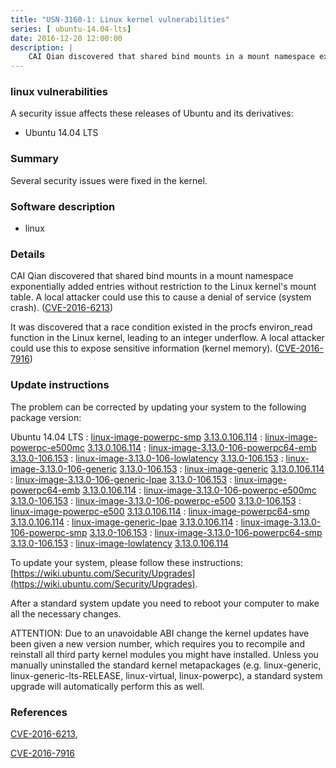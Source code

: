 ```yaml
---
title: "USN-3160-1: Linux kernel vulnerabilities"
series: [ ubuntu-14.04-lts]
date: 2016-12-20 12:00:00
description: |
    CAI Qian discovered that shared bind mounts in a mount namespace exponentially added entries without restriction to the Linux kernel&#39;s mount table. A local attacker could use this to cause a denial of service (system crash). ([CVE-2016-6213](http://people.ubuntu.com/~ubuntu-security/cve/CVE-2016-6213))
--- 
```

 
 


### linux vulnerabilities

A security issue affects these releases of Ubuntu and its derivatives:

* Ubuntu 14.04 LTS

### Summary

Several security issues were fixed in the kernel. 

### Software description

* linux 

### Details

CAI Qian discovered that shared bind mounts in a mount namespace exponentially added entries without restriction to the Linux kernel&#39;s mount table. A local attacker could use this to cause a denial of service (system crash). ([CVE-2016-6213](http://people.ubuntu.com/~ubuntu-security/cve/CVE-2016-6213))

It was discovered that a race condition existed in the procfs environ_read function in the Linux kernel, leading to an integer underflow. A local attacker could use this to expose sensitive information (kernel memory). ([CVE-2016-7916](http://people.ubuntu.com/~ubuntu-security/cve/CVE-2016-7916)) 

### Update instructions

The problem can be corrected by updating your system to the following package version:

Ubuntu 14.04 LTS
 : [linux-image-powerpc-smp](https://launchpad.net/ubuntu/+source/linux) <span> [3.13.0.106.114](https://launchpad.net/ubuntu/+source/linux/3.13.0-106.153) </span> 
 : [linux-image-powerpc-e500mc](https://launchpad.net/ubuntu/+source/linux) <span> [3.13.0.106.114](https://launchpad.net/ubuntu/+source/linux/3.13.0-106.153) </span> 
 : [linux-image-3.13.0-106-powerpc64-emb](https://launchpad.net/ubuntu/+source/linux) <span> [3.13.0-106.153](https://launchpad.net/ubuntu/+source/linux/3.13.0-106.153) </span> 
 : [linux-image-3.13.0-106-lowlatency](https://launchpad.net/ubuntu/+source/linux) <span> [3.13.0-106.153](https://launchpad.net/ubuntu/+source/linux/3.13.0-106.153) </span> 
 : [linux-image-3.13.0-106-generic](https://launchpad.net/ubuntu/+source/linux) <span> [3.13.0-106.153](https://launchpad.net/ubuntu/+source/linux/3.13.0-106.153) </span> 
 : [linux-image-generic](https://launchpad.net/ubuntu/+source/linux) <span> [3.13.0.106.114](https://launchpad.net/ubuntu/+source/linux/3.13.0-106.153) </span> 
 : [linux-image-3.13.0-106-generic-lpae](https://launchpad.net/ubuntu/+source/linux) <span> [3.13.0-106.153](https://launchpad.net/ubuntu/+source/linux/3.13.0-106.153) </span> 
 : [linux-image-powerpc64-emb](https://launchpad.net/ubuntu/+source/linux) <span> [3.13.0.106.114](https://launchpad.net/ubuntu/+source/linux/3.13.0-106.153) </span> 
 : [linux-image-3.13.0-106-powerpc-e500mc](https://launchpad.net/ubuntu/+source/linux) <span> [3.13.0-106.153](https://launchpad.net/ubuntu/+source/linux/3.13.0-106.153) </span> 
 : [linux-image-3.13.0-106-powerpc-e500](https://launchpad.net/ubuntu/+source/linux) <span> [3.13.0-106.153](https://launchpad.net/ubuntu/+source/linux/3.13.0-106.153) </span> 
 : [linux-image-powerpc-e500](https://launchpad.net/ubuntu/+source/linux) <span> [3.13.0.106.114](https://launchpad.net/ubuntu/+source/linux/3.13.0-106.153) </span> 
 : [linux-image-powerpc64-smp](https://launchpad.net/ubuntu/+source/linux) <span> [3.13.0.106.114](https://launchpad.net/ubuntu/+source/linux/3.13.0-106.153) </span> 
 : [linux-image-generic-lpae](https://launchpad.net/ubuntu/+source/linux) <span> [3.13.0.106.114](https://launchpad.net/ubuntu/+source/linux/3.13.0-106.153) </span> 
 : [linux-image-3.13.0-106-powerpc-smp](https://launchpad.net/ubuntu/+source/linux) <span> [3.13.0-106.153](https://launchpad.net/ubuntu/+source/linux/3.13.0-106.153) </span> 
 : [linux-image-3.13.0-106-powerpc64-smp](https://launchpad.net/ubuntu/+source/linux) <span> [3.13.0-106.153](https://launchpad.net/ubuntu/+source/linux/3.13.0-106.153) </span> 
 : [linux-image-lowlatency](https://launchpad.net/ubuntu/+source/linux) <span> [3.13.0.106.114](https://launchpad.net/ubuntu/+source/linux/3.13.0-106.153) </span> 

To update your system, please follow these instructions: [https://wiki.ubuntu.com/Security/Upgrades](https://wiki.ubuntu.com/Security/Upgrades).

After a standard system update you need to reboot your computer to make all the necessary changes.

ATTENTION: Due to an unavoidable ABI change the kernel updates have been given a new version number, which requires you to recompile and reinstall all third party kernel modules you might have installed. Unless you manually uninstalled the standard kernel metapackages (e.g. linux-generic, linux-generic-lts-RELEASE, linux-virtual, linux-powerpc), a standard system upgrade will automatically perform this as well. 

### References

 
 [CVE-2016-6213](http://people.ubuntu.com/~ubuntu-security/cve/CVE-2016-6213), 

 [CVE-2016-7916](http://people.ubuntu.com/~ubuntu-security/cve/CVE-2016-7916)
 

